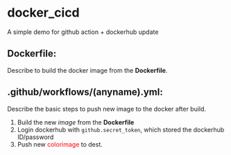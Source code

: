 # docker_cicd
A simple demo for github action + dockerhub update
## Dockerfile: 
  Describe to build the docker image from the **Dockerfile**.
## .github/workflows/(anyname).yml:
  Describe the basic steps to push new image to the docker after build.
  1. Build the new *image* from the **Dockerfile** 
  2. Login dockerhub with `github.secret_token`, which stored the dockerhub ID/password
  3. Push new <font color=red>colorimage</font> to dest.
